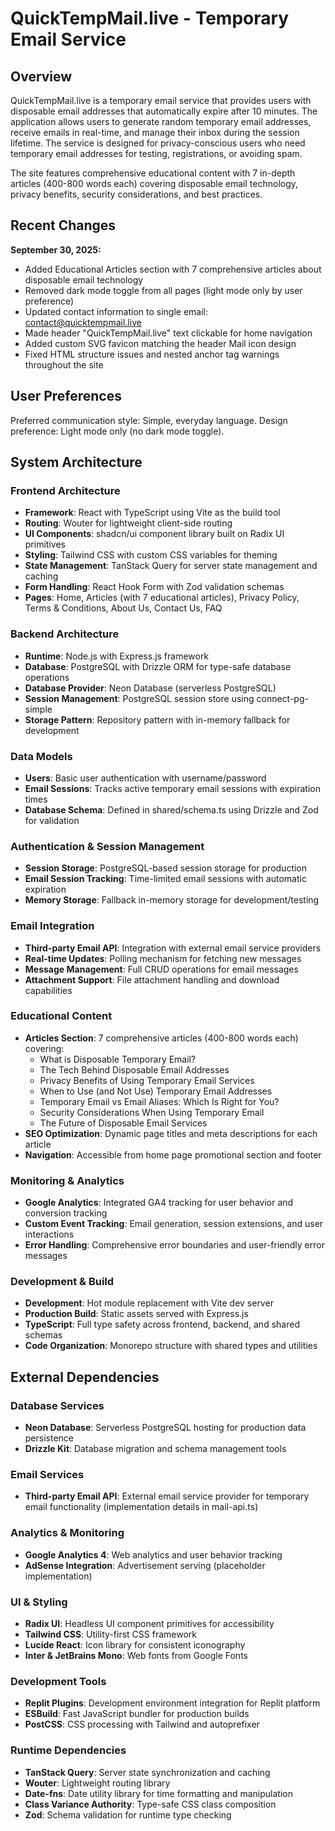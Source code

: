# QuickTempMail.live - Temporary Email Service

## Overview

QuickTempMail.live is a temporary email service that provides users with disposable email addresses that automatically expire after 10 minutes. The application allows users to generate random temporary email addresses, receive emails in real-time, and manage their inbox during the session lifetime. The service is designed for privacy-conscious users who need temporary email addresses for testing, registrations, or avoiding spam.

The site features comprehensive educational content with 7 in-depth articles (400-800 words each) covering disposable email technology, privacy benefits, security considerations, and best practices.

## Recent Changes

**September 30, 2025:**
- Added Educational Articles section with 7 comprehensive articles about disposable email technology
- Removed dark mode toggle from all pages (light mode only by user preference)
- Updated contact information to single email: contact@quicktempmail.live
- Made header "QuickTempMail.live" text clickable for home navigation
- Added custom SVG favicon matching the header Mail icon design
- Fixed HTML structure issues and nested anchor tag warnings throughout the site

## User Preferences

Preferred communication style: Simple, everyday language.
Design preference: Light mode only (no dark mode toggle).

## System Architecture

### Frontend Architecture
- **Framework**: React with TypeScript using Vite as the build tool
- **Routing**: Wouter for lightweight client-side routing
- **UI Components**: shadcn/ui component library built on Radix UI primitives
- **Styling**: Tailwind CSS with custom CSS variables for theming
- **State Management**: TanStack Query for server state management and caching
- **Form Handling**: React Hook Form with Zod validation schemas
- **Pages**: Home, Articles (with 7 educational articles), Privacy Policy, Terms & Conditions, About Us, Contact Us, FAQ

### Backend Architecture  
- **Runtime**: Node.js with Express.js framework
- **Database**: PostgreSQL with Drizzle ORM for type-safe database operations
- **Database Provider**: Neon Database (serverless PostgreSQL)
- **Session Management**: PostgreSQL session store using connect-pg-simple
- **Storage Pattern**: Repository pattern with in-memory fallback for development

### Data Models
- **Users**: Basic user authentication with username/password
- **Email Sessions**: Tracks active temporary email sessions with expiration times
- **Database Schema**: Defined in shared/schema.ts using Drizzle and Zod for validation

### Authentication & Session Management
- **Session Storage**: PostgreSQL-based session storage for production
- **Email Session Tracking**: Time-limited email sessions with automatic expiration
- **Memory Storage**: Fallback in-memory storage for development/testing

### Email Integration
- **Third-party Email API**: Integration with external email service providers
- **Real-time Updates**: Polling mechanism for fetching new messages
- **Message Management**: Full CRUD operations for email messages
- **Attachment Support**: File attachment handling and download capabilities

### Educational Content
- **Articles Section**: 7 comprehensive articles (400-800 words each) covering:
  - What is Disposable Temporary Email?
  - The Tech Behind Disposable Email Addresses
  - Privacy Benefits of Using Temporary Email Services
  - When to Use (and Not Use) Temporary Email Addresses
  - Temporary Email vs Email Aliases: Which Is Right for You?
  - Security Considerations When Using Temporary Email
  - The Future of Disposable Email Services
- **SEO Optimization**: Dynamic page titles and meta descriptions for each article
- **Navigation**: Accessible from home page promotional section and footer

### Monitoring & Analytics  
- **Google Analytics**: Integrated GA4 tracking for user behavior and conversion tracking
- **Custom Event Tracking**: Email generation, session extensions, and user interactions
- **Error Handling**: Comprehensive error boundaries and user-friendly error messages

### Development & Build
- **Development**: Hot module replacement with Vite dev server
- **Production Build**: Static assets served with Express.js
- **TypeScript**: Full type safety across frontend, backend, and shared schemas
- **Code Organization**: Monorepo structure with shared types and utilities

## External Dependencies

### Database Services
- **Neon Database**: Serverless PostgreSQL hosting for production data persistence
- **Drizzle Kit**: Database migration and schema management tools

### Email Services
- **Third-party Email API**: External email service provider for temporary email functionality (implementation details in mail-api.ts)

### Analytics & Monitoring
- **Google Analytics 4**: Web analytics and user behavior tracking
- **AdSense Integration**: Advertisement serving (placeholder implementation)

### UI & Styling
- **Radix UI**: Headless UI component primitives for accessibility
- **Tailwind CSS**: Utility-first CSS framework
- **Lucide React**: Icon library for consistent iconography
- **Inter & JetBrains Mono**: Web fonts from Google Fonts

### Development Tools
- **Replit Plugins**: Development environment integration for Replit platform
- **ESBuild**: Fast JavaScript bundler for production builds
- **PostCSS**: CSS processing with Tailwind and autoprefixer

### Runtime Dependencies
- **TanStack Query**: Server state synchronization and caching
- **Wouter**: Lightweight routing library
- **Date-fns**: Date utility library for time formatting and manipulation
- **Class Variance Authority**: Type-safe CSS class composition
- **Zod**: Schema validation for runtime type checking